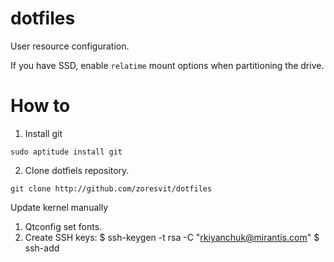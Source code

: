 dotfiles
========

User resource configuration.

If you have SSD, enable `relatime` mount options when partitioning the drive.

How to
======

1. Install git

```
sudo aptitude install git
```

2. Clone dotfiels repository.

```
git clone http://github.com/zoresvit/dotfiles
```

Update kernel manually

1. Qtconfig set fonts.
3. Create SSH keys:
       $ ssh-keygen -t rsa -C "rkiyanchuk@mirantis.com"
       $ ssh-add

